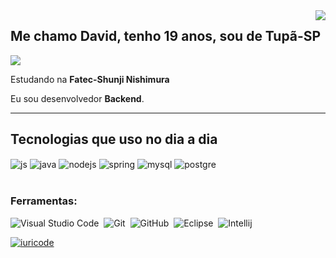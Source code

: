 <img align='right' src="https://github-readme-stats.vercel.app/api?username=DavidMarqss&show_icons=true&theme=dracula">


## Me chamo David, tenho 19 anos, sou de Tupã-SP

<img src="https://img.shields.io/static/v1?label=Overview&message=David_Marques&theme=draculastyle=for-the-badge&logo=GitHub">

<p>

Estudando na **Fatec-Shunji Nishimura**<br/>

Eu sou desenvolvedor **Backend**.


</p>
<hr>

## Tecnologias que uso no dia a dia
<div style="display: inline_block">
  <img align="center" alt="js" src="https://img.shields.io/badge/JavaScript-F7DF1E?style=for-the-badge&logo=javascript&logoColor=black" />
  <img align="center" alt="java" src="https://img.shields.io/badge/Java-ED8B00?style=for-the-badge&logo=openjdk&logoColor=white" />
  <img align="center" alt="nodejs" src="https://img.shields.io/badge/Node.js-43853D?style=for-the-badge&logo=node.js&logoColor=white" />
  <img align="center" alt="spring" src="https://img.shields.io/badge/Spring-6DB33F?style=for-the-badge&logo=spring&logoColor=white" />
  <img align="center" alt="mysql" src="https://img.shields.io/badge/MySQL-00000F?style=for-the-badge&logo=mysql&logoColor=white" />
  <img align="center" alt="postgre" src="https://img.shields.io/badge/PostgreSQL-316192?style=for-the-badge&logo=postgresql&logoColor=white" />
</div><br/>

### Ferramentas:
![Visual Studio Code](https://img.shields.io/badge/Visual_Studio_Code-0078D4?style=for-the-badge&logo=visual%20studio%20code&logoColor=white)&nbsp;
![Git](https://img.shields.io/badge/GIT-E44C30?style=for-the-badge&logo=git&logoColor=white)&nbsp;
![GitHub](https://img.shields.io/badge/GitHub-100000?style=for-the-badge&logo=github&logoColor=white)&nbsp;
![Eclipse](https://img.shields.io/badge/Eclipse-2C2255?style=for-the-badge&logo=eclipse&logoColor=white)&nbsp;
![Intellij](https://img.shields.io/badge/IntelliJ_IDEA-000000.svg?style=for-the-badge&logo=intellij-idea&logoColor=white)&nbsp;


[![iuricode](https://github-readme-stats.vercel.app/api/top-langs/?username=DavidMarqss&hide=html&layout=compact&theme=dracula)](https://github.com/anuraghazra/github-readme-stats)
